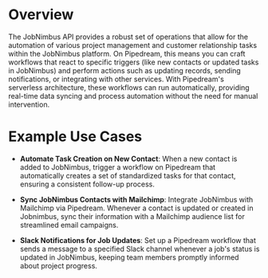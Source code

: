# Overview

The JobNimbus API provides a robust set of operations that allow for the automation of various project management and customer relationship tasks within the JobNimbus platform. On Pipedream, this means you can craft workflows that react to specific triggers (like new contacts or updated tasks in JobNimbus) and perform actions such as updating records, sending notifications, or integrating with other services. With Pipedream's serverless architecture, these workflows can run automatically, providing real-time data syncing and process automation without the need for manual intervention.

# Example Use Cases

- **Automate Task Creation on New Contact**: When a new contact is added to JobNimbus, trigger a workflow on Pipedream that automatically creates a set of standardized tasks for that contact, ensuring a consistent follow-up process.

- **Sync JobNimbus Contacts with Mailchimp**: Integrate JobNimbus with Mailchimp via Pipedream. Whenever a contact is updated or created in Jobnimbus, sync their information with a Mailchimp audience list for streamlined email campaigns.

- **Slack Notifications for Job Updates**: Set up a Pipedream workflow that sends a message to a specified Slack channel whenever a job's status is updated in JobNimbus, keeping team members promptly informed about project progress.
